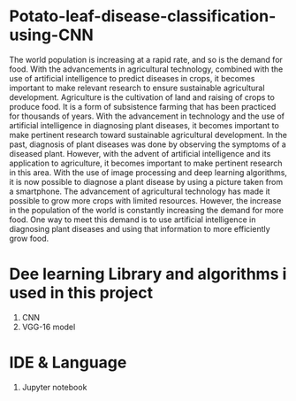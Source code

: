 # Potato-leaf-disease-classification-using-CNN

The world population is increasing at a rapid rate, and so is the demand for food. With the advancements in agricultural technology, combined with the use of artificial intelligence to predict diseases in crops, it becomes important to make relevant research to ensure sustainable agricultural development.
Agriculture is the cultivation of land and raising of crops to produce food. It is a form of subsistence farming that has been practiced for thousands of years. With the advancement in technology and the use of artificial intelligence in diagnosing plant diseases, it becomes important to make pertinent research toward sustainable agricultural development.
In the past, diagnosis of plant diseases was done by observing the symptoms of a diseased plant. However, with the advent of artificial intelligence and its application to agriculture, it becomes important to make pertinent research in this area. With the use of image processing and deep learning algorithms, it is now possible to diagnose a plant disease by using a picture taken from a smartphone.
The advancement of agricultural technology has made it possible to grow more crops with limited resources. However, the increase in the population of the world is constantly increasing the demand for more food. One way to meet this demand is to use artificial intelligence in diagnosing plant diseases and using that information to more efficiently grow food.


# Dee learning Library and algorithms i used in this project

1. CNN 
2. VGG-16 model

# IDE & Language

1. Jupyter notebook  

